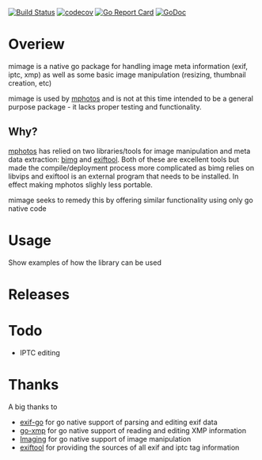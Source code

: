 [![Build Status](https://travis-ci.com/msvens/mimage.svg?branch=master)](https://travis-ci.com/msvens/mimage)
[![codecov](https://codecov.io/gh/dsoprea/go-exif/branch/master/graph/badge.svg)](https://codecov.io/gh/msvens/mimage)
[![Go Report Card](https://goreportcard.com/badge/github.com/msvens/mimage)](https://goreportcard.com/report/github.com/msvens/mimage)
[![GoDoc](https://godoc.org/github.com/msvens/mimage/v3?status.svg)](https://godoc.org/github.com/msvens/mimage)

# Overiew

mimage is a native go package for handling 
image meta information (exif, iptc, xmp) as well as some basic
image manipulation (resizing, thumbnail creation, etc)

mimage is used by [mphotos](https://www.github.com/msvens/mphotos) and is not at
this time intended to be a general purpose package - it lacks proper testing and functionality.

## Why?

[mphotos](https://www.github.com/msvens/mphotos) has relied on two libraries/tools for
image manipulation and meta data extraction: [bimg](https://github.com/h2non/bimg) and 
[exiftool](https://exiftool.org/). Both of these are excellent tools but made the compile/deployment
process more complicated as bimg relies on libvips and exiftool is an external program that
needs to be installed. In effect making mphotos slighly less portable.

mimage seeks to remedy this by offering similar functionality using only go native code

# Usage

Show examples of how the library can be used

# Releases

# Todo
- IPTC editing

# Thanks

A big thanks to
- [exif-go](https://github.com/dsoprea/go-exif) for go native support of parsing and editing exif data
- [go-xmp](https://github.com/trimmer-io/go-xmp) for go native support of reading and editing XMP information
- [Imaging](https://github.com/disintegration/imaging) for go native support of image manipulation
- [exiftool](https://github.com/exiftool/exiftool) for providing the sources of all exif and iptc tag information



